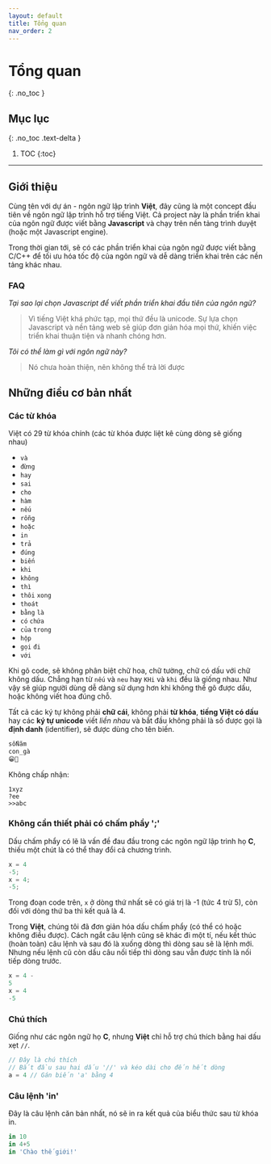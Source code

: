 ```yaml
---
layout: default
title: Tổng quan
nav_order: 2
---
```


# Tổng quan
{: .no_toc }

## Mục lục
{: .no_toc .text-delta }

1. TOC
{:toc}

---
## Giới thiệu

Cùng tên với dự án - ngôn ngữ lập trình **Việt**, đây cũng là một concept đầu tiên về ngôn ngữ lập trình
hỗ trợ tiếng Việt. Cả project này là phần triển khai của ngôn ngữ được viết bằng **Javascript**
và chạy trên nền tảng trình duyệt (hoặc một Javascript engine).

Trong thời gian tới, sẽ có các phần triển khai của ngôn ngữ được viết bằng C/C++ để tối ưu hóa tốc độ
của ngôn ngữ và dễ dàng triển khai trên các nền tảng khác nhau.

### FAQ

_Tại sao lại chọn Javascript để viết phần triển khai đầu tiên của ngôn ngữ?_
> Vì tiếng Việt khá phức tạp, mọi thứ đều là unicode. Sự lựa chọn Javascript và nền tảng web sẽ giúp
đơn giản hóa mọi thứ, khiến việc triển khai thuận tiện và nhanh chóng hơn.

_Tôi có thể làm gì với ngôn ngữ này?_
> Nó chưa hoàn thiện, nên không thể trả lời được

## Những điều cơ bản nhất

### Các từ khóa

Việt có 29 từ khóa chính (các từ khóa được liệt kê cùng dòng sẽ giống nhau)
- `và`
- `đừng`
- `hay`
- `sai`
- `cho`
- `hàm`
- `nếu`
- `rỗng`
- `hoặc`
- `in`
- `trả`
- `đúng`
- `biến`
- `khi`
- `không`
- `thì`
- `thôi` `xong`
- `thoát`
- `bằng` `là` 
- `có` `chứa`
- `của` `trong`
- `hộp` 
- `gọi` `đi`
- `với`

Khi gõ code, sẽ không phân biệt chữ hoa, chữ tường, chữ có dấu với chữ không dấu.
Chẳng hạn từ `nếu` và `neu` hay `KHi` và `khi` đều là giống nhau. Như vậy sẽ giúp
người dùng dễ dàng sử dụng hơn khi không thể gõ được dấu, hoặc không viết hoa đúng chỗ.

Tất cả các ký tự không phải **chữ cái**, không phải **từ khóa**, **tiếng Việt có dấu** hay các **ký tự unicode**
viết _liền nhau_ và bắt đầu không phải là số được gọi là **định danh** (identifier), sẽ được dùng cho tên biến.
```js
sốNăm
con_gà
😁🚗
```

Không chấp nhận:
```
1xyz
?ee
>>abc
```

### Không cần thiết phải có chấm phẩy ';'

Dấu chấm phẩy có lẽ là vấn đề đau đầu trong các ngôn ngữ lập trình họ **C**, thiếu một chút
là có thể thay đổi cả chương trình.

```js
x = 4
-5;
x = 4;
-5;
```

Trong đoạn code trên, `x` ở dòng thứ nhất sẽ có giá trị là -1 (tức 4 trừ 5), còn đối với dòng thứ ba thì
kết quả là 4.

Trong **Việt**, chúng tôi đã đơn giản hóa dấu chấm phẩy (có thể có hoặc không điều được).
Cách ngắt câu lệnh cũng sẽ khác đi một tí, nếu kết thúc (hoàn toàn) câu lệnh và sau đó là xuống dòng
thì dòng sau sẽ là lệnh mới. Nhưng nếu lệnh cũ còn dấu câu nối tiếp thì dòng sau vẫn được tính là
nối tiếp dòng trước.

```js
x = 4 -
5
x = 4
-5
```

### Chú thích

Giống như các ngôn ngữ họ **C**, nhưng **Việt** chỉ hỗ trợ chú thích bằng hai dấu xẹt `//`.

```js
// Đây là chú thích
// Bắt đầu sau hai dấu '//' và kéo dài cho đến hết dòng
a = 4 // Gán biến 'a' bằng 4
```

### Câu lệnh 'in'

Đây là câu lệnh căn bản nhất, nó sẽ in ra kết quả của biểu thức sau từ khóa in.

```js
in 10
in 4+5
in 'Chào thế giới!'
```
